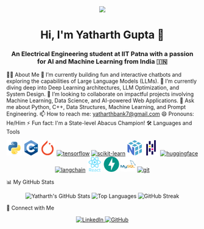 <div align="center">
<img src="https://media.giphy.com/media/M9gbBd9nbDrOTu1JxM/giphy.gif" width="100"/>
<h1>Hi, I'm Yatharth Gupta 👋</h1>
<h3>An Electrical Engineering student at IIT Patna with a passion for AI and Machine Learning from India 🇮🇳</h3>
</div>

👨‍💻 About Me
🔭 I’m currently building fun and interactive chatbots and exploring the capabilities of Large Language Models (LLMs).
🌱 I’m currently diving deep into Deep Learning architectures, LLM Optimization, and System Design.
👯 I’m looking to collaborate on impactful projects involving Machine Learning, Data Science, and AI-powered Web Applications.
💬 Ask me about Python, C++, Data Structures, Machine Learning, and Prompt Engineering.
📫 How to reach me: yatharthbank7@gmail.com
😄 Pronouns: He/Him
⚡ Fun fact: I'm a State-level Abacus Champion!
🛠️ Languages and Tools
<p align="center">
<a href="https://www.python.org" target="_blank" rel="noreferrer"><img src="https://raw.githubusercontent.com/devicons/devicon/master/icons/python/python-original.svg" alt="python" width="40" height="40"/></a>
<a href="https://www.cplusplus.com/" target="_blank" rel="noreferrer"><img src="https://raw.githubusercontent.com/devicons/devicon/master/icons/cplusplus/cplusplus-original.svg" alt="cplusplus" width="40" height="40"/></a>
<a href="https://pytorch.org/" target="_blank" rel="noreferrer"><img src="https://raw.githubusercontent.com/devicons/devicon/master/icons/pytorch/pytorch-original.svg" alt="pytorch" width="40" height="40"/></a>
<a href="https://www.tensorflow.org" target="_blank" rel="noreferrer"><img src="https://www.vectorlogo.zone/logos/tensorflow/tensorflow-icon.svg" alt="tensorflow" width="40" height="40"/></a>
<a href="https://scikit-learn.org/" target="_blank" rel="noreferrer"><img src="https://upload.wikimedia.org/wikipedia/commons/0/05/Scikit_learn_logo_small.svg" alt="scikit-learn" width="40" height="40"/></a>
<a href="https://numpy.org/" target="_blank" rel="noreferrer"><img src="https://raw.githubusercontent.com/devicons/devicon/master/icons/numpy/numpy-original.svg" alt="numpy" width="40" height="40"/></a>
<a href="https://pandas.pydata.org/" target="_blank" rel="noreferrer"><img src="https://raw.githubusercontent.com/devicons/devicon/master/icons/pandas/pandas-original.svg" alt="pandas" width="40" height="40"/></a>
<a href="https://huggingface.co/" target="_blank" rel="noreferrer"><img src="https://huggingface.co/front/assets/huggingface_logo-noborder.svg" alt="huggingface" width="40" height="40"/></a>
<a href="https://www.langchain.com/" target="_blank" rel="noreferrer"><img src="https://cdn.jsdelivr.net/gh/devicons/devicon@latest/icons/langchain/langchain-original.svg" alt="langchain" width="40" height="40"/></a>
<a href="https://reactjs.org/" target="_blank" rel="noreferrer"><img src="https://raw.githubusercontent.com/devicons/devicon/master/icons/react/react-original-wordmark.svg" alt="react" width="40" height="40"/></a>
<a href="https://fastapi.tiangolo.com/" target="_blank" rel="noreferrer"><img src="https://raw.githubusercontent.com/devicons/devicon/master/icons/fastapi/fastapi-original.svg" alt="fastapi" width="40" height="40"/></a>
<a href="https://www.mysql.com/" target="_blank" rel="noreferrer"><img src="https://raw.githubusercontent.com/devicons/devicon/master/icons/mysql/mysql-original-wordmark.svg" alt="mysql" width="40" height="40"/></a>
<a href="https://git-scm.com/" target="_blank" rel="noreferrer"><img src="https://www.vectorlogo.zone/logos/git-scm/git-scm-icon.svg" alt="git" width="40" height="40"/></a>
</p>

📊 My GitHub Stats
<p align="center">
<img src="https://github-readme-stats.vercel.app/api?username=yatharth7115&show_icons=true&theme=tokyonight&include_all_commits=true&count_private=true" alt="Yatharth's GitHub Stats" />
<img src="https://github-readme-stats.vercel.app/api/top-langs/?username=yatharth7115&layout=compact&theme=tokyonight" alt="Top Languages" />
<img src="https://github-readme-streak-stats.herokuapp.com/?user=yatharth7115&theme=dark" alt="GitHub Streak" />
</p>
🔗 Connect with Me
<p align="center">
<a href="[YOUR_LINKEDIN_PROFILE_URL]">
<img src="https://img.shields.io/badge/LinkedIn-0077B5?style=for-the-badge&logo=linkedin&logoColor=white" alt="LinkedIn"/>
</a>
<a href="https://github.com/yatharth7115">
<img src="https://img.shields.io/badge/GitHub-181717?style=for-the-badge&logo=github&logoColor=white" alt="GitHub"/>
</a>
</p>
